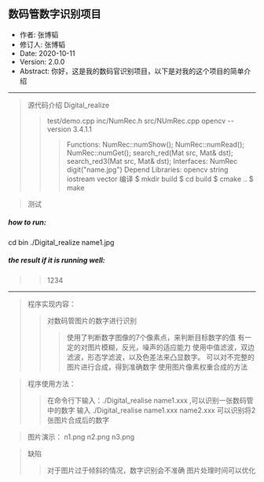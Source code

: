 ## 数码管数字识别项目

- 作者: 张博韬
- 修订人: 张博韬
- Date: 2020-10-11
- Version: 2.0.0
- Abstract: 你好，这是我的数码官识别项目，以下是对我的这个项目的简单介绍

* * *
> 源代码介绍
> Digital_realize
> > test/demo.cpp
> > inc/NumRec.h
> > src/NUmRec.cpp
> > opencv --version 3.4.1.1
> > >Functions:
	NumRec::numShow();
	NumRec::numRead();
	NumRec::numGet();
	search_red(Mat src, Mat& dst);
	search_red3(Mat src, Mat& dst);
> > >Interfaces:
	NumRec digit("name.jpg")
> > >Depend Libraries:
	opencv string iostream vector
> 编译
$ mkdir build
$ cd build
$ cmake .. 
$ make

> 测试
##### how to run:
cd bin
./Digital_realize name1.jpg

##### the result if it is running well:
>> 1234

* * *

> 程序实现内容：
> > 对数码管图片的数字进行识别
> > > 使用了判断数字图像的7个像素点，来判断目标数字的值
> > 有一定的对图片模糊，反光，噪声的适应能力
> > > 使用中值滤波，双边滤波，形态学滤波，以及色差法来凸显数字。
> > 可以对不完整的图片进行合成，得到准确数字
> > > 使用图片像素权重合成的方法

> 程序使用方法：
> > 在命令行下输入：./Digital_realise name1.xxx ,可以识别一张数码管中的数字
> > 输入 ./Digital_realise name1.xxx name2.xxx 可以识别将2张图片合成后的数字

> 图片演示：
n1.png
n2.png
n3.png


> 缺陷
> > 对于图片过于倾斜的情况，数字识别会不准确
> > 图片处理时间可以优化 

